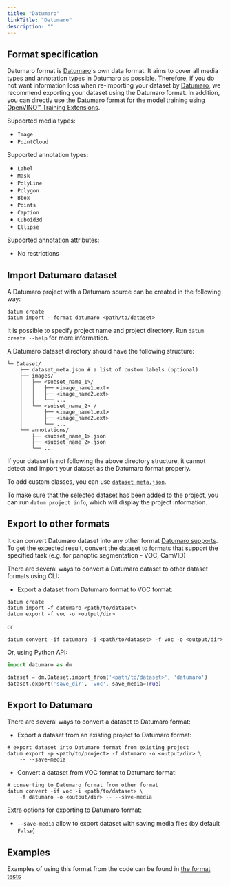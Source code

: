 ```yaml
---
title: "Datumaro"
linkTitle: "Datumaro"
description: ""
---
```


## Format specification

Datumaro format is [Datumaro](https://github.com/openvinotoolkit/datumaro)'s own data format.
It aims to cover all media types and annotation types in Datumaro as possible.
Therefore, if you do not want information loss when re-importing your dataset by [Datumaro](https://github.com/openvinotoolkit/datumaro), we recommend exporting your dataset using the Datumaro format.
In addition, you can directly use the Datumaro format for the model training using [OpenVINO™ Training Extensions](https://github.com/openvinotoolkit/training_extensions).

Supported media types:

- `Image`
- `PointCloud`

Supported annotation types:

- `Label`
- `Mask`
- `PolyLine`
- `Polygon`
- `Bbox`
- `Points`
- `Caption`
- `Cuboid3d`
- `Ellipse`

Supported annotation attributes:

- No restrictions

## Import Datumaro dataset

A Datumaro project with a Datumaro source can be created in the following way:

```console
datum create
datum import --format datumaro <path/to/dataset>
```

It is possible to specify project name and project directory. Run
`datum create --help` for more information.

A Datumaro dataset directory should have the following structure:

<!--lint disable fenced-code-flag-->

```
└─ Dataset/
    ├── dataset_meta.json # a list of custom labels (optional)
    ├── images/
    │   ├── <subset_name_1>/
    │   │   ├── <image_name1.ext>
    │   │   ├── <image_name2.ext>
    │   │   └── ...
    │   └── <subset_name_2> /
    │       ├── <image_name1.ext>
    │       ├── <image_name2.ext>
    │       └── ...
    └── annotations/
        ├── <subset_name_1>.json
        ├── <subset_name_2>.json
        └── ...
```

If your dataset is not following the above directory structure,
it cannot detect and import your dataset as the Datumaro format properly.

To add custom classes, you can use [`dataset_meta.json`](/docs/user-manual/supported_formats/#dataset-meta-file).

To make sure that the selected dataset has been added to the project, you can
run `datum project info`, which will display the project information.

## Export to other formats

It can convert Datumaro dataset into any other format [Datumaro supports](/docs/user-manual/supported_formats/).
To get the expected result, convert the dataset to formats
that support the specified task (e.g. for panoptic segmentation - VOC, CamVID)

There are several ways to convert a Datumaro dataset to other dataset formats
using CLI:

- Export a dataset from Datumaro format to VOC format:

```console
datum create
datum import -f datumaro <path/to/dataset>
datum export -f voc -o <output/dir>
```

or

```console
datum convert -if datumaro -i <path/to/dataset> -f voc -o <output/dir>
```

Or, using Python API:

```python
import datumaro as dm

dataset = dm.Dataset.import_from('<path/to/dataset>', 'datumaro')
dataset.export('save_dir', 'voc', save_media=True)
```

## Export to Datumaro

There are several ways to convert a dataset to Datumaro format:

- Export a dataset from an existing project to Datumaro format:
```console
# export dataset into Datumaro format from existing project
datum export -p <path/to/project> -f datumaro -o <output/dir> \
    -- --save-media
```

- Convert a dataset from VOC format to Datumaro format:
```console
# converting to Datumaro format from other format
datum convert -if voc -i <path/to/dataset> \
    -f datumaro -o <output/dir> -- --save-media
```

Extra options for exporting to Datumaro format:
- `--save-media` allow to export dataset with saving media files
  (by default `False`)

## Examples

Examples of using this format from the code can be found in
[the format tests](https://github.com/openvinotoolkit/datumaro/tree/develop/tests/unit/data_formats/datumaro/test_datumaro_format.py)
